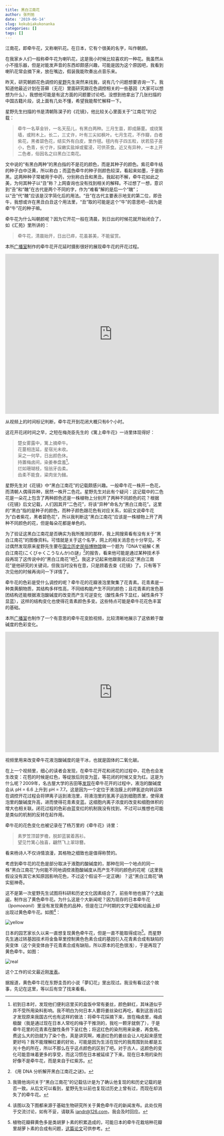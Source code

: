 ```yaml
---
title: 黑白江南花
author: 张列弛
date: '2019-06-14'
slug: kokubiakukonanka
categories: []
tags: []
---
```

江南花，即牵牛花，又称喇叭花。在日本，它有个很美的名字，叫作朝颜。  

在我家乡人们一般称牵牛花为喇叭花，这是我小时候比较喜欢的一种花。我虽然从小不擅乐器，但是对能发声音的东西却颇感兴趣，可能是因为这个原因吧，我看到喇叭花常会摘下来，放在嘴边，假装我能吹奏出点音乐来。 

昨天，研究朝颜花色调控的[星野](http://www.nibb.ac.jp/sections/evolutionary_biology_and_biodiversity/diversity/AssisProf/hoshino.html)先生突然来找我，说有几个问题想要咨询一下。我知道他最近计划在苔藓（无花）里面研究跟花色调控相关的一些基因（大家可以想想为什么），我想他可能是有这方面的问题要讨论吧。没想到他拿出了几张扫描的中国古籍片段，说上面有几处不懂，希望我能帮忙解释一下。   

星野先生扫描的书是清朝陈淏子的《花镜》，他比较关心里面关于“江南花”的记载：  

> 牵牛一名草金铃，一名天茄儿，有黑白两种。三月生苗，即成藤蔓。或绕篱墙，或附木上。长二，三丈许，叶有三尖如枫叶。七月生花，不作瓣，白者紫花，黑者碧色花，结实外有白皮，里作毬。毬内有子四五粒，状若茄子差小，色青，长寸许，採嫩实盐焯或蜜浸，可供茶食。近又有异种，一本上开二色者，俗因名之曰黑白江南花。  

文中说的“有黑白两种”的黑白指的不是花的颜色，而是其种子的颜色。紫花牵牛结的种子白中泛黄，所以称白；而蓝色牵牛的种子则颜色较深，看起来如墨，于是称黑。这两种种子常被用于中药，分别称白丑和黑丑。我起初不解，牵牛花如此之美，为何其种子以“丑”称？上网查询也没有找到相关的解释。不过想了一想，意识到“丑”和“醜”在古代是两个不同的字，作为“难看”解的是后一个“醜”；以“丑”代“醜”应该是汉字简化后的用法。“丑”在古代主要表示地支的第二位，即丑牛，我想或许在黑丑白丑这个用法里，“丑”取的可能是这个“牛”的意思吧--因为是牵“牛”花的种子嘛。   

牵牛花为什么叫朝颜呢？因为它开花一般在清晨，到日出的时候花就开始闭合了，如《汇苑》里所讲的：  

> 牵牛花，清晨始开，日出已瘁，花虽甚美，不能留赏。  

本所[广播室](http://www.nibb.ac.jp/sections/office_of_public_relations/pr/)制作的牵牛花开花延时摄影很好的展现牵牛花的开花过程。    

<iframe width="680" height="510" src="https://www.youtube.com/embed/qBP-5TrkUCY" frameborder="0" allow="accelerometer; autoplay; encrypted-media; gyroscope; picture-in-picture" allowfullscreen></iframe>  

从视频上的时间标记判断，牵牛花开到花闭大概只有6个小时。   

这花开花闭时间之早，之短在梅尧臣先生的《篱上牵牛花》一诗里体现得好：  

> 楚女雾露中，篱上摘牵牛。  
花蔓相连延，星宿光未收。  
采之一何早，日出颜色休。  
持置梅卤间，染姜奉盘羞[^meilu]。  
烂如珊瑚枝，恼翁牙齿柔。  
齿柔不能食，粱肉坐为雠。

星野先生对《花镜》中“黑白江南花”的记载颇感兴趣。一般牵牛花一株开一色花，而清朝人偶得异种，居然一株开二色花。星野先生对此有个疑问：这记载中的二色花是一朵花上包含了两种颜色还是一株植物上分别开了两种不同颜色的花？根据《花镜》后文记载，人们因其开“二色花”，将该“异种”命名为“黑白江南花”。这里的“黑白”指的是种子的颜色，而种子颜色跟花色有对应关系，如前文说牵牛花为“白者紫花，黑者碧色花”，所以我判断这“黑白江南花”应该是一株植物上开了两种不同颜色的花，但是每朵花都是单色的。    

为了验证这黑白江南花是否确实为我所推测的那样，我上网搜索看有没有关于“黑白江南花”的图像资料。可惜就是关于这个名字，网上的相关消息也十分罕见。不过偶然发现原来星野先生要在[国立历史民俗博物馆](https://www.rekihaku.ac.jp/events/forum/index.html)做一个题为「DNAで紐解く黒白江南花(こくびゃくこうなんか)の謎」[^fanyi]的报告，看来他可能是通过某种技术手段再现了这传说中的“黑白江南花”吧[^wsm]。我这才记起来他跟我说过这“黑白江南花”是他研究的关键词，但我当时没有在意，只是顾着去查《花镜》了。只有等下次见他的时候再询问一下详情了。  

牵牛花的色彩是受什么调控的呢？牵牛花的花瓣液泡里聚集了花青素。花青素是一种类黄酮物质，其结构多样性高，不同结构能产生不同的颜色；且花青素的发色基团结构还能根据液泡酸碱度的改变而产生可逆变化（酸性条件下显红，碱性条件下显蓝），这样的结构变化也使得花青素颜色多变。这些特点可能是牵牛花花色丰富的基础。  

本所[广播室](http://www.nibb.ac.jp/sections/office_of_public_relations/pr/)也制作了一个有意思的牵牛花变脸视频，比较清晰地展示了这依赖于酸碱度的色彩变化。

<iframe width="680" height="384" src="https://www.youtube.com/embed/dwqfu5ys6IM" frameborder="0" allow="accelerometer; autoplay; encrypted-media; gyroscope; picture-in-picture" allowfullscreen></iframe>  

视频里用来改变牵牛花液泡酸碱度的是干冰，也就是固体的二氧化碳。  

在上一个视频里，细心的读者会发现，在牵牛花开花和闭花的过程中，花色也会发生改变：花苞的时候是红色，等绽放后则变为蓝，等花闭的时候又变为红。这是为什么呢？2009年，名古屋大学的吉田等[发现](https://www.jstage.jst.go.jp/article/pjab/85/6/85_6_187/_article/-char/ja/)在牵牛花开的过程中，液泡的酸碱度会从 pH = 6.6 上升到 pH = 7.7。这是因为一个定位于液泡膜上的钾氢逆向转运体在调控开花过程会将钾离子运到液泡里，将液泡里的氢离子运到细胞质里，使得液泡里的酸碱度升高，进而使得花青素变蓝。这细胞内离子浓度的改变和细胞体积的增大也相关联。闭花过程的色彩由蓝变红的机制我没有找到，不过可以推想也可能是类似的机制的反转在起作用。  

牵牛花的花色变化也被记录在了杨万里的《牵牛花》诗里： 

> 素罗笠顶碧罗檐，脱卸蓝裳着茜衫。  
望见竹篱心独喜，翩然飞上翠琼簪。  

看来杨诗人不仅诗情浪漫，其格物之细致也是值得称赞的。

考虑到牵牛花的花色是部分取决于液胞的酸碱度的，那种在同一个地点的同一株“黑白江南花”为何能不同地调控液胞酸碱度从而产生不同的颜色的花呢（这里我假设没有其它未知原因影响花色，不过这个假设不一定正确）？这“黑白江南花”确实挺神奇。   

这不是第一次星野先生试图将科研和历史文化因素结合了，前些年他也搞了个[大新闻](http://www.nibb.ac.jp/press/2014/10/10.html)，制作出了黄色牵牛花。为什么这是个大新闻呢？因为现存的日本牵牛花（*Ipomoeanil*）里没有发现黄色的品种，但是在江户时期的文字记载和绘画上却出现过黄色牵牛花。如图[^laiyuan]：  

![yellow](http://www.nibb.ac.jp/pressroom/news/images/141010/fig1.jpg)

日本的园艺家长久以来一直想复现黄色牵牛花，但是一直不能取得成功[^yuanyin]。而星野先生通过转基因技术将金鱼草里控制黄色色素合成的基因引入花青素合成有缺陷的突变体（这个突变体由于花青素合成有缺陷，所以原本的花色很浅），于是再现了黄色牵牛。如图：  

![real](http://www.nibb.ac.jp/pressroom/news/images/141010/yellow-3.jpg)  

这个工作的论文最近刚[发表](https://academic.oup.com/pcp/advance-article/doi/10.1093/pcp/pcz101/5499181)。    

据报道，黄色牵牛花在东野圭吾的小说「夢幻花」里出现过。我没有看过这个故事，先记在这里，等以后有空了找来看看。  

[^meilu]:初到日本时，发现他们便利店里买的盒饭中常有姜丝，颜色鲜红，其味道似乎并不受所用染料影响。我不明白为何日本人要将姜丝染红再吃，看到这首诗后才发现原来我国古代也有这样的做法：将牵牛花採摘下来，放在梅卤里，梅卤极酸（我是通过现在日本人常吃的梅子干推测的，我吃一颗牙就倒了），于是牵牛花里的花青素在酸性条件下呈红色；将这红色的染剂用来染姜，再食用。费这么大的劲就为了染个色，真是讲究啊，难道红色的姜丝会让人吃起来感觉更好吗？我不能理解红姜的好处，可能是因为生活在现代的我周围到处都是五光十色的所在，所以不那么在乎这点颜色的区别了吧。对于古人，这颜色的变化可能意味着更多的享受，而这习惯在日本被延续了下来。现在日本用的染剂好像不是牵牛花，而是来自于红紫苏。
[^fanyi]:《用 DNA 分析解开黑白江南花之谜》。
[^wsm]:我猜他询问关于“黑白江南花”的记载估计是为了确认他复现的和历史记载的是否一致。从后文可以看到，星野先生以前也复现过历史上曾有过，而现在却消失了的牵牛花。
[^yuanyin]:植物花瓣藓黄色多是类胡萝卜素的积累造成的，可能日本的牵牛花栽培种花瓣里胡萝卜素的合成有问题，[这篇论文](https://www.ncbi.nlm.nih.gov/pmc/articles/PMC2814104/)可供参考。
[^laiyuan]:该图以及下图都来源于基础生物研究所关于黄色牵牛花的新闻发布。此处仅用于交流讨论，如有不妥，请联系 iandr@126.com，我会及时回应。









